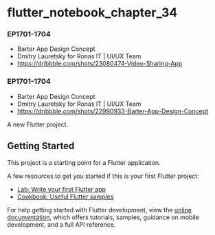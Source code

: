 # flutter_notebook_chapter_34

### EP1701-1704
- Barter App Design Concept
- Dmitry Lauretsky for Ronas IT | UI/UX Team
- https://dribbble.com/shots/23080474-Video-Sharing-App


### EP1701-1704
- Barter App Design Concept
- Dmitry Lauretsky for Ronas IT | UI/UX Team
- https://dribbble.com/shots/22990933-Barter-App-Design-Concept

A new Flutter project.

## Getting Started

This project is a starting point for a Flutter application.

A few resources to get you started if this is your first Flutter project:

- [Lab: Write your first Flutter app](https://docs.flutter.dev/get-started/codelab)
- [Cookbook: Useful Flutter samples](https://docs.flutter.dev/cookbook)

For help getting started with Flutter development, view the
[online documentation](https://docs.flutter.dev/), which offers tutorials,
samples, guidance on mobile development, and a full API reference.
